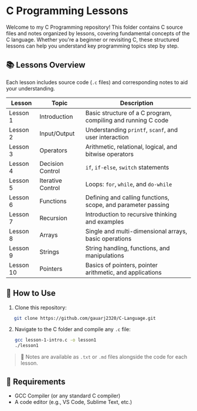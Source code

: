 

# C Programming Lessons

Welcome to my C Programming repository! This folder contains C source files and notes organized by lessons, covering fundamental concepts of the C language. Whether you're a beginner or revisiting C, these structured lessons can help you understand key programming topics step by step.

## 📚 Lessons Overview

Each lesson includes source code (`.c` files) and corresponding notes to aid your understanding.

| Lesson | Topic | Description |
|--------|-------|-------------|
| Lesson 1 | Introduction | Basic structure of a C program, compiling and running C code |
| Lesson 2 | Input/Output | Understanding `printf`, `scanf`, and user interaction |
| Lesson 3 | Operators | Arithmetic, relational, logical, and bitwise operators |
| Lesson 4 | Decision Control | `if`, `if-else`, `switch` statements |
| Lesson 5 | Iterative Control | Loops: `for`, `while`, and `do-while` |
| Lesson 6 | Functions | Defining and calling functions, scope, and parameter passing |
| Lesson 7 | Recursion | Introduction to recursive thinking and examples |
| Lesson 8 | Arrays | Single and multi-dimensional arrays, basic operations |
| Lesson 9 | Strings | String handling, functions, and manipulations |
| Lesson 10 | Pointers | Basics of pointers, pointer arithmetic, and applications |

## 🔧 How to Use

1. Clone this repository:
```bash
   git clone https://github.com/gauarj2320/C-Language.git
```

2. Navigate to the C folder and compile any `.c` file:

   ```bash
   gcc lesson-1-intro.c -o lesson1
   ./lesson1
   ```

> 📝 Notes are available as `.txt` or `.md` files alongside the code for each lesson.

## 📌 Requirements

* GCC Compiler (or any standard C compiler)
* A code editor (e.g., VS Code, Sublime Text, etc.)
